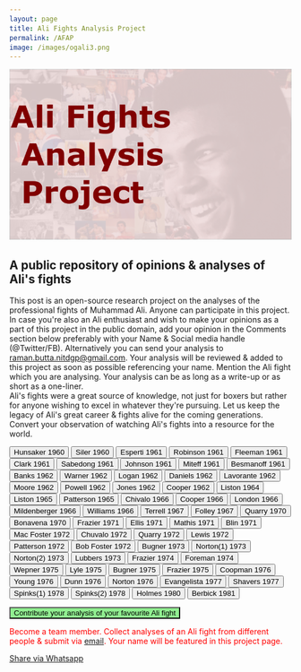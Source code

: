 ```yaml
---
layout: page
title: Ali Fights Analysis Project
permalink: /AFAP
image: /images/ogali3.png
---
```

<script type="text/javascript" src="/scripts/ali.js"></script>
<!--<style> span{display: none;}</style>  -->
<style>
body{background-image: url("/images/ali-collage.png");}
</style>

<img src="/images/ogali3.png">


## A public repository of opinions & analyses of Ali's fights

This post is an open-source research project on the analyses of the professional fights of Muhammad Ali. Anyone can participate in this project.
In case you're also an Ali enthusiast and wish to make your opinions as a part of this project in the public domain, add your opinion in the Comments section below preferably with your Name & Social media handle (@Twitter/FB). Alternatively you can send your analysis to raman.butta.nitdgp@gmail.com. Your analysis will be reviewed & added to this project as soon as possible referencing your name. Mention the Ali fight which you are analysing. Your analysis can be as long as a write-up or as short as a one-liner.  
Ali's fights were a great source of knowledge, not just for boxers but rather for anyone wishing to excel in whatever they're pursuing. Let us keep the legacy of Ali's great career & fights alive for the coming generations. Convert your observation of watching Ali's fights into a resource for the world.     


<button> Hunsaker 1960 </button>  <span id></span>
<button> Siler 1960  </button>  <span id></span>
<button> Esperti 1961  </button>  <span id></span>
<button> Robinson 1961  </button>  <span id></span>
<button> Fleeman 1961  </button>  <span id></span>
<button> Clark 1961  </button>  <span id></span>
<button> Sabedong 1961  </button>  <span id></span>
<button> Johnson 1961  </button>  <span id></span>
<button> Miteff 1961  </button>  <span id></span>
<button> Besmanoff 1961  </button>  <span id></span>
<button> Banks 1962  </button>  <span id></span>
<button> Warner 1962  </button>  <span id></span>
<button> Logan 1962  </button>  <span id></span>
<button> Daniels 1962  </button>  <span id></span>
<button> Lavorante 1962  </button>  <span id></span>
<button> Moore 1962  </button>  <span id></span>
<button> Powell 1962  </button>  <span id></span>
<button> Jones 1962  </button>  <span id></span>
<button> Cooper 1962  </button>  <span id></span>
<button> Liston 1964  </button>  <span id></span>
<button onclick="expand('liston2')"> Liston 1965  </button>   <span id="liston2" style="display:none"> 1. Ali was too fast for Liston in the 2nd fight. Sonny felt like he was surrounded until a punch came from nowhere and knocked 		him down. Ali showed that punching power is not an indispensable ingredient of a knock-out. He proved it again in his fight with 
    Jurgen Blin. Ali's punches were like an avalanche, a single one may be insufficient but a cumulation can crumble mountains. You 
    initially feel that his jabs are bearable but by the time you realize the cumulative damage, its too late. Floyd Patterson once 
    remarked that Ali's punches won't knock you down, they'll rub you off and dizzy you down. He was right.</span>
<button> Patterson 1965  </button>  <span id></span>
<button> Chivalo 1966  </button>  <span id></span>
<button> Cooper 1966  </button>  <span id></span>
<button> London 1966  </button>  <span id></span>
<button> Mildenberger 1966  </button>  <span id></span>
<button> Williams 1966  </button>  <span id></span>
<button> Terrell 1967  </button>  <span id></span>
<button onclick="expand('folley')"> Folley 1967  </button>  <span id="folley" style="display:none"> 1. The most invincible Ali was in this fight. With umpteen tactics up his sleeve and an unmatched
				  agility+strength, the concorde was at its highest then ! -- contributed by @Raman Butta</span>
<button> Quarry 1970  </button>  <span id></span>
<button> Bonavena 1970  </button>  <span id></span>
<button> Frazier 1971  </button>  <span id></span>
<button> Ellis 1971  </button>  <span id></span>
<button> Mathis 1971  </button>  <span id></span>
<button> Blin 1971  </button>  <span id></span>
<button> Mac Foster 1972  </button>  <span id></span>
<button> Chuvalo 1972  </button>  <span id></span>
<button> Quarry 1972  </button>  <span id></span>
<button> Lewis 1972  </button>  <span id></span>
<button> Patterson 1972  </button>  <span id></span>
<button> Bob Foster 1972  </button>  <span id></span>
<button> Bugner 1973  </button>  <span id></span>
<button> Norton(1) 1973  </button>  <span id></span>
<button> Norton(2) 1973  </button>  <span id></span>
<button> Lubbers 1973  </button>  <span id></span>
<button> Frazier 1974  </button>  <span id></span>
<button> Foreman 1974  </button>  <span id></span>
<button> Wepner 1975  </button>  <span id></span>
<button> Lyle 1975  </button>  <span id></span>
<button> Bugner 1975  </button>  <span id></span>
<button> Frazier 1975  </button>  <span id></span>
<button> Coopman 1976  </button>  <span id></span>
<button> Young 1976  </button>  <span id></span>
<button> Dunn 1976  </button>  <span id></span>
<button> Norton 1976  </button>  <span id></span>
<button> Evangelista 1977  </button>  <span id></span>
<button onclick="expand('shavers')"> Shavers 1977  </button>  <span id="shavers" style="display:none"> 1. This was the last great fight of Ali. It was also the fight where Ali took some good face shots. Based on my 
					observation, this fight contributed the most to his slowing down and Parkinson-like symptoms later on. His speech started slurring 
					only after this fight. The last round of this bout is one of the best and reveals the warrior-spirit of Ali. -- contributed by @Raman Butta</span>
<button> Spinks(1) 1978  </button>  <span id></span>
<button> Spinks(2) 1978  </button>  <span id></span>
<button> Holmes 1980  </button>  <span id></span>
<button> Berbick 1981  </button>  <span id></span>



<!--#### My favourite Ali fights :
Ali Cooper 1................................."Henry Cooper’s no jive, the fight will end in five."  
Ali Liston 1...................................."Liston must fall in Eight,to prove that I am great"  
Ali Liston 2...................................."I told you that I had a surprise"  
Ali Turell........................................"My name is Muhammad Ali"  
Ali Vs Cleveland Williams..........."You watch me shuffle and I’ll jab off your head”  
Ali Folley fight..............................."I’m always confident"  
Ali Quarry 1..................................."I’m baaaaaccck”  
Ali Quarry 2..................................."He’s the last of the white hopes”  
Ali Vs Buster Mathis...................."So leave me alone and shut up and be glad that you saw a good fight"  
Ali Vs Bob Foster.........................."Then he is great if he don’t go in eight"  
Ali Vs Jürgen Blin   
Ali Frazier 1,2,3............................."Dancing you and whupping you and dancing”  
Ali Norton 2 ................................."If I weren’t in good  shape, in no way I could have won the fight"  
Ali Foreman.................................."The man just took a superior, scientific beating."  
Ali Lyle............................................"You will See me tonight literally take this man”  
Ali Wepner  
Ali Spinks 2..................................."It is befitting that I achieve the impossible"  -->

 
	
<p id="mybutton" style="color:green"> <button onclick="change()" style="background-color:lightgreen">Contribute your analysis of your favourite Ali fight</button> </p>
<p style="color:red"> Become a team member. Collect analyses of an Ali fight from different people & submit via <a href="mailto:raman.butta.nitdgp@gmail.com">email</a>. Your name will be featured in this project page.</p>    
  
  
<!--- <a href="https://www.paypal.me/ramanbutta" target="_blank"><b>Support this project. Donate via PayPal.</b></a> ---> 
  
<a href="whatsapp://send?text=Ali Fights Analysis Project https://galaxyeagle.github.io/AFAP" data-action="share/whatsapp/share">Share via Whatsapp</a>














